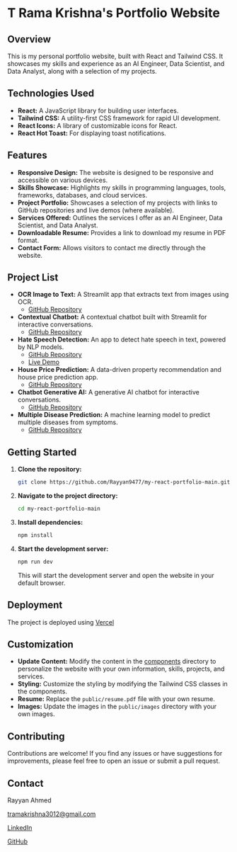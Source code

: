# T Rama Krishna's Portfolio Website

## Overview

This is my personal portfolio website, built with React and Tailwind CSS. It showcases my skills and experience as an AI Engineer, Data Scientist, and Data Analyst, along with a selection of my projects.

## Technologies Used

*   **React:** A JavaScript library for building user interfaces.
*   **Tailwind CSS:** A utility-first CSS framework for rapid UI development.
*   **React Icons:** A library of customizable icons for React.
*   **React Hot Toast:** For displaying toast notifications.

## Features

*   **Responsive Design:** The website is designed to be responsive and accessible on various devices.
*   **Skills Showcase:** Highlights my skills in programming languages, tools, frameworks, databases, and cloud services.
*   **Project Portfolio:** Showcases a selection of my projects with links to GitHub repositories and live demos (where available).
*   **Services Offered:** Outlines the services I offer as an AI Engineer, Data Scientist, and Data Analyst.
*   **Downloadable Resume:** Provides a link to download my resume in PDF format.
*   **Contact Form:** Allows visitors to contact me directly through the website.

## Project List

*   **OCR Image to Text:** A Streamlit app that extracts text from images using OCR.
    *   [GitHub Repository](https://github.com/tramakrishna3012/OCR_IMG_to_TXT)
*   **Contextual Chatbot:** A contextual chatbot built with Streamlit for interactive conversations.
    *   [GitHub Repository](https://github.com/tramakrishna3012/Contextual_ChatBot)
*   **Hate Speech Detection:** An app to detect hate speech in text, powered by NLP models.
    *   [GitHub Repository](https://github.com/tramakrishna3012/Hate-Speech-Detection)
    *   [Live Demo](https://hate-speech-detection-npafqbpg9ytzh4saketbxy.streamlit.app/)
*   **House Price Prediction:** A data-driven property recommendation and house price prediction app.
    *   [GitHub Repository](https://github.com/tramakrishna3012/House_Price_Prediction_System)
*   **Chatbot Generative AI:** A generative AI chatbot for interactive conversations.
    *   [GitHub Repository](https://github.com/tramakrishna3012/Chatbot_Gen_AI)
*   **Multiple Disease Prediction:** A machine learning model to predict multiple diseases from symptoms.
    *   [GitHub Repository](https://github.com/tramakrishna3012/Multiple_Disease_Prediction_System)

## Getting Started

1.  **Clone the repository:**

    ```bash
    git clone https://github.com/Rayyan9477/my-react-portfolio-main.git
    ```

2.  **Navigate to the project directory:**

    ```bash
    cd my-react-portfolio-main
    ```

3.  **Install dependencies:**

    ```bash
    npm install
    ```

4.  **Start the development server:**

    ```bash
    npm run dev
    ```

    This will start the development server and open the website in your default browser.

## Deployment

The project is deployed using [Vercel](https://vercel.com/)

## Customization

*   **Update Content:** Modify the content in the [components](http://_vscodecontentref_/1) directory to personalize the website with your own information, skills, projects, and services.
*   **Styling:** Customize the styling by modifying the Tailwind CSS classes in the components.
*   **Resume:** Replace the `public/resume.pdf` file with your own resume.
*   **Images:** Update the images in the `public/images` directory with your own images.

## Contributing

Contributions are welcome! If you find any issues or have suggestions for improvements, please feel free to open an issue or submit a pull request.

## Contact

Rayyan Ahmed

[tramakrishna3012@gmail.com](mailto:tramakrishna3012@gmail.com)

[LinkedIn](http://www.linkedin.com/in/t-rama-krishna)

[GitHub](https://github.com/tramakrishna3012)
